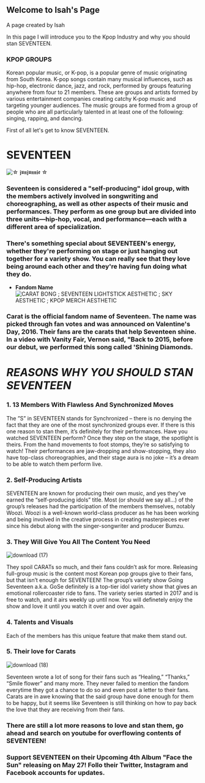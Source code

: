 ## Welcome to Isah's Page
A page created by Isah

In this page I will introduce you to the Kpop Industry and why you should stan SEVENTEEN.




### KPOP GROUPS

Korean popular music, or K-pop, is a popular genre of music originating from South Korea. K-pop songs contain many musical influences, such as hip-hop, electronic dance, jazz, and rock, performed by groups featuring anywhere from four to 21 members. These are groups and artists formed by various entertainment companies creating catchy K-pop music and targeting younger audiences. The music groups are formed from a group of people who are all particularly talented in at least one of the following: singing, rapping, and dancing.






First of all let's get to know SEVENTEEN.

 # **SEVENTEEN**
![☆ 𝖏𝖚𝖓𝖏𝖚𝖓𝖓𝖎𝖊 ☆](https://user-images.githubusercontent.com/102715123/167885560-daf12e15-4bb8-46b1-83cf-7d1f9eb2294f.jpg)
### Seventeen is considered a "self-producing" idol group, with the members actively involved in songwriting and choreographing, as well as other aspects of their music and performances. They perform as one group but are divided into three units—hip-hop, vocal, and performance—each with a different area of specialization.
### There's something special about SEVENTEEN's energy, whether they're performing on stage or just hanging out together for a variety show. You can really see that they love being around each other and they're having fun doing what they do.
- **Fandom Name**
![CARAT BONG ; SEVENTEEN LIGHTSTICK AESTHETIC ; SKY AESTHETIC ; KPOP MERCH AESTHETIC](https://user-images.githubusercontent.com/102715123/167888044-ea2289bd-2aa4-464f-9a53-84cdcb959a01.jpg)

### **Carat** is the official fandom name of Seventeen. The name was picked through fan votes and was announced on Valentine's Day, 2016. Their fans are the carats that help Seventeen shine. In a video with Vanity Fair, Vernon said, "Back to 2015, before our debut, we performed this song called 'Shining Diamonds.

# ***REASONS WHY YOU SHOULD STAN SEVENTEEN***
### 1. 13 Members With Flawless And Synchronized Moves
The ”S” in SEVENTEEN stands for Synchronized – there is no denying the fact that they are one of the most synchronized groups ever. If there is this one reason to stan them, it’s definitely for their performances. Have you watched SEVENTEEN perform? Once they step on the stage, the spotlight is theirs. From the hand movements to foot stomps, they’re so satisfying to watch! Their performances are jaw-dropping and show-stopping, they also have top-class choreographies, and their stage aura is no joke – it’s a dream to be able to watch them perform live. 
### 2. Self-Producing Artists
SEVENTEEN are known for producing their own music, and yes they’ve earned the “self-producing idols” title. Most (or should we say all…) of the group’s releases had the participation of the members themselves, notably Woozi. Woozi is a well-known world-class producer as he has been working and being involved in the creative process in creating masterpieces ever since his debut along with the singer-songwriter and producer Bumzu. 
### 3. They Will Give You All The Content You Need
![download (17)](https://user-images.githubusercontent.com/102715123/167891951-3dbca38a-be3b-4fa5-b4f1-bb5ad62df84e.jpg)

They spoil CARATs so much, and their fans couldn’t ask for more. Releasing full-group music is the content most Korean pop groups give to their fans, but that isn’t enough for SEVENTEEN! The group’s variety show Going Seventeen a.k.a. GoSe definitely is a top-tier idol variety show that gives an emotional rollercoaster ride to fans. The variety series started in 2017 and is free to watch, and it airs weekly up until now. You will definetely enjoy the show and love it until you watch it over and over again.
### 4. Talents and Visuals
Each of the members has this unique feature that make them stand out.
### 5. Their love for Carats
![download (18)](https://user-images.githubusercontent.com/102715123/167892620-d484f083-7137-4c87-9bb0-d3e6b3e8534c.jpg)

Seventeen wrote a lot of song for their fans such as “Healing,” “Thanks,” “Smile flower” and many more. They never failed to mention the fandom everytime they got a chance to do so and even post a letter to their fans. Carats are in awe knowing that the said group have done enough for them to be happy, but it seems like Seventeen is still thinking on how to pay back the love that they are receiving from their fans.

### There are still a lot more reasons to love and stan them, go ahead and search on youtube for overflowing contents of SEVENTEEN!
### Support SEVENTEEN on their Upcoming 4th Album "Face the Sun" releasing on May 27! Follo their Twitter, Instagram and Facebook accounts for updates.



```

